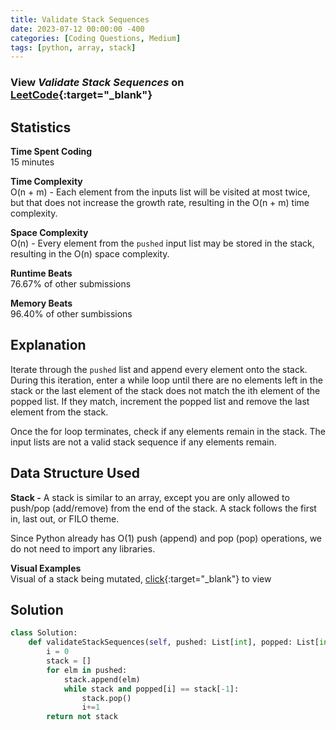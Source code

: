 ```yaml
---
title: Validate Stack Sequences
date: 2023-07-12 00:00:00 -400
categories: [Coding Questions, Medium]
tags: [python, array, stack]
---
```


### View *Validate Stack Sequences* on [LeetCode](https://leetcode.com/problems/validate-stack-sequences/description/){:target="_blank"}  

## Statistics  

**Time Spent Coding**   
15 minutes

**Time Complexity**  
O(n + m) - Each element from the inputs list will be visited at most twice, but that does not increase the growth rate, resulting in the O(n + m) time complexity.

**Space Complexity**  
O(n) - Every element from the `pushed` input list may be stored in the stack, resulting in the O(n) space complexity.

**Runtime Beats**  
76.67% of other submissions  

**Memory Beats**  
96.40% of other sumbissions  

## Explanation  
Iterate through the `pushed` list and append every element onto the stack. During this iteration, enter a while loop until there are no elements left in the stack or the last element of the stack does not match the ith element of the popped list. If they match, increment the popped list and remove the last element from the stack.

Once the for loop terminates, check if any elements remain in the stack. The input lists are not a valid stack sequence if any elements remain.

## Data Structure Used  

**Stack -** A stack is similar to an array, except you are only allowed to push/pop (add/remove) from the end of the stack. A stack follows the first in, last out, or FILO theme.  

Since Python already has O(1) push (append) and pop (pop) operations, we do not need to import any libraries.

**Visual Examples**  
Visual of a stack being mutated, [click](https://cdn.programiz.com/sites/tutorial2program/files/stack.png){:target="_blank"} to view


## Solution  

```python
class Solution:
    def validateStackSequences(self, pushed: List[int], popped: List[int]) -> bool:
        i = 0
        stack = []
        for elm in pushed:
            stack.append(elm)
            while stack and popped[i] == stack[-1]:
                stack.pop()
                i+=1
        return not stack
```